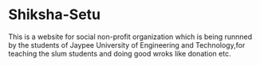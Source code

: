 # Shiksha-Setu
This is a website for social non-profit organization which is being runnned by the students of Jaypee University of Engineering and Technology,for teaching the slum students and doing good wroks like donation etc.
